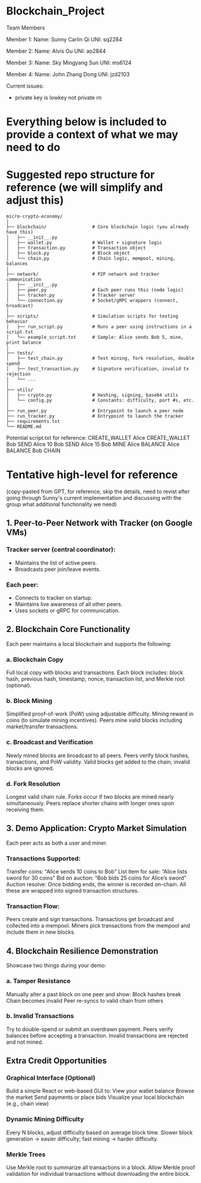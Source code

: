 # Blockchain_Project

Team Members

Member 1: 
    Name: Sunny Carlin Qi
    UNI:  sq2284

Member 2: 
    Name: Alvis Ou
    UNI:  ao2844
    
Member 3: 
    Name: Sky Mingyang Sun
    UNI:  ms6124

Member 4: 
    Name: John Zhang Dong
    UNI:  jzd2103

Current issues:
- private key is lowkey not private rn

# Everything below is included to provide a context of what we may need to do 
# Suggested repo structure for reference (we will simplify and adjust this)
```
micro-crypto-economy/
│
├── blockchain/                 # Core blockchain logic (you already have this)
│   ├── __init__.py
│   ├── wallet.py               # Wallet + signature logic
│   ├── transaction.py          # Transaction object
│   ├── block.py                # Block object
│   └── chain.py                # Chain logic, mempool, mining, balances
│
├── network/                    # P2P network and tracker communication
│   ├── __init__.py
│   ├── peer.py                 # Each peer runs this (node logic)
│   ├── tracker.py              # Tracker server
│   └── connection.py           # Socket/gRPC wrappers (connect, broadcast)
│
├── scripts/                    # Simulation scripts for testing behavior
│   ├── run_script.py           # Runs a peer using instructions in a script.txt
│   └── example_script.txt      # Sample: Alice sends Bob 5, mine, print balance
│
├── tests/
│   ├── test_chain.py           # Test mining, fork resolution, double spend
│   ├── test_transaction.py     # Signature verification, invalid tx rejection
│   └── ...
│
├── utils/
│   ├── crypto.py               # Hashing, signing, base64 utils
│   └── config.py               # Constants: difficulty, port #s, etc.
│
├── run_peer.py                 # Entrypoint to launch a peer node
├── run_tracker.py              # Entrypoint to launch the tracker
├── requirements.txt
└── README.md
```
Potential script.txt for reference: 
CREATE_WALLET Alice
CREATE_WALLET Bob
SEND Alice 10 Bob
SEND Alice 15 Bob
MINE Alice
BALANCE Alice
BALANCE Bob
CHAIN

# Tentative high-level for reference 
(copy-pasted from GPT, for reference, skip the details, need to revist after going through Sunny's current implementation and discussing with the group what additional functionality we need)
## 1. Peer-to-Peer Network with Tracker (on Google VMs)
### Tracker server (central coordinator):
- Maintains the list of active peers.
- Broadcasts peer join/leave events.
### Each peer:
- Connects to tracker on startup.
- Maintains live awareness of all other peers.
- Uses sockets or gRPC for communication.

## 2. Blockchain Core Functionality
Each peer maintains a local blockchain and supports the following:
### a. Blockchain Copy
Full local copy with blocks and transactions.
Each block includes: block hash, previous hash, timestamp, nonce, transaction list, and Merkle root (optional).

### b. Block Mining
Simplified proof-of-work (PoW) using adjustable difficulty.
Mining reward in coins (to simulate mining incentives).
Peers mine valid blocks including market/transfer transactions.

### c. Broadcast and Verification
Newly mined blocks are broadcast to all peers.
Peers verify block hashes, transactions, and PoW validity.
Valid blocks get added to the chain; invalid blocks are ignored.

### d. Fork Resolution
Longest valid chain rule.
Forks occur if two blocks are mined nearly simultaneously.
Peers replace shorter chains with longer ones upon receiving them.

## 3. Demo Application: Crypto Market Simulation
Each peer acts as both a user and miner.

### Transactions Supported:
Transfer coins: “Alice sends 10 coins to Bob”
List item for sale: “Alice lists sword for 30 coins”
Bid on auction: “Bob bids 25 coins for Alice’s sword”
Auction resolve: Once bidding ends, the winner is recorded on-chain.
All these are wrapped into signed transaction structures.

### Transaction Flow:
Peers create and sign transactions.
Transactions get broadcast and collected into a mempool.
Miners pick transactions from the mempool and include them in new blocks.

## 4. Blockchain Resilience Demonstration
Showcase two things during your demo:

### a. Tamper Resistance
Manually alter a past block on one peer and show:
Block hashes break
Chain becomes invalid
Peer re-syncs to valid chain from others

### b. Invalid Transactions
Try to double-spend or submit an overdrawn payment.
Peers verify balances before accepting a transaction.
Invalid transactions are rejected and not mined.

## Extra Credit Opportunities
### Graphical Interface (Optional)
Build a simple React or web-based GUI to:
View your wallet balance
Browse the market
Send payments or place bids
Visualize your local blockchain (e.g., chain view)

### Dynamic Mining Difficulty
Every N blocks, adjust difficulty based on average block time.
Slower block generation → easier difficulty; fast mining → harder difficulty.

### Merkle Trees
Use Merkle root to summarize all transactions in a block.
Allow Merkle proof validation for individual transactions without downloading the entire block.


